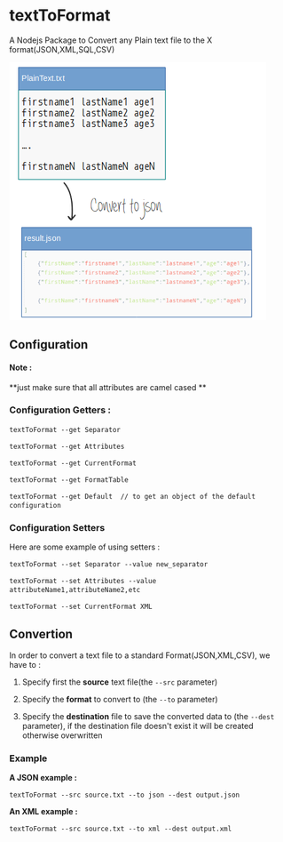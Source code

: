 # textToFormat
A Nodejs Package to Convert any Plain text file to the X format(JSON,XML,SQL,CSV)

![alt tag](https://github.com/ismnoiet/textToFormat/blob/master/how.png)


## Configuration
#### Note :
**just make sure that all attributes are camel cased **

### Configuration Getters :
```
textToFormat --get Separator
```
```
textToFormat --get Attributes
```
```
textToFormat --get CurrentFormat
```
```
textToFormat --get FormatTable
```
```
textToFormat --get Default  // to get an object of the default configuration  
```

### Configuration Setters
Here are some example of using setters :

```
textToFormat --set Separator --value new_separator
```
```
textToFormat --set Attributes --value attributeName1,attributeName2,etc
```
```
textToFormat --set CurrentFormat XML
```

## Convertion
In order to convert a text file to a standard Format(JSON,XML,CSV),
we have to :

1) Specify first the **source** text file(the ``--src`` parameter)

2) Specify the **format** to convert to (the ``--to`` parameter)

3) Specify the **destination** file to save the converted data to (the ``--dest``  parameter), if the destination file doesn't exist
it will be created otherwise overwritten


### Example

**A JSON example :**

```
textToFormat --src source.txt --to json --dest output.json
```

**An XML example :**

```
textToFormat --src source.txt --to xml --dest output.xml
```
